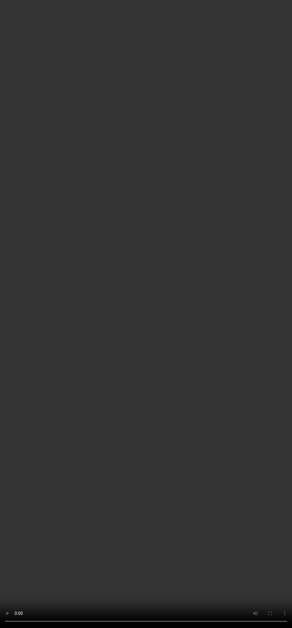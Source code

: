 ```yaml
---
layout: page
title: "Menciones en medios"
description: "Menciones de Mouse Helper en los medios de comunicación"
---
```


#### 11/11/2020

<div class="row">
##### Presentación a los medios de MouseHelper

<iframe src="https://www.youtube.com/embed/B9vcEUVCpbU?version=3&amp;rel=1&amp;fs=1&amp;autohide=2&amp;showsearch=0&amp;showinfo=1&amp;iv_load_policy=1&amp;wmode=transparent" allowfullscreen="true" style="border: 0px; display: block; margin: 0px; width: 324px; height: 182.575px;" data-ratio="0.5635036496350365" data-width="685" data-height="386"></iframe>


<p></p>
</div>
##### Artículos destacados

<div class="row">
* [eldiario.es](https://www.eldiario.es/navarra/ultimas-noticias/una-aplicacion-informatica-facilita-el-uso-del-raton-en-personas-con-parkinson-y-permite-que-puedan-usar-el-ordenador_1_6404150.html)
* [europapress.es](https://www.europapress.es/navarra/noticia-aplicacion-informatica-facilita-uso-raton-personas-parkinson-permite-puedan-usar-ordenador-20201111143126.html)
* [el español](https://navarra.elespanol.com/articulo/sociedad/programador-informatico-navarro-parkinson-raton/20201111162522344841.html)
* [el español](https://navarra.elespanol.com/articulo/sociedad/programa-raton-enfermos-parkinson-navarra/20201110114840344682.html)
* [cope](https://www.cope.es/actualidad/sociedad/noticias/enfermo-parkinson-disena-programa-para-manejar-raton-20201110_988858)

</div>
<div class="video-responsive row">
* [navarra televisión](https://www.navarratelevision.es/AlaCarta/video/fl/1024326/Este%20proyecto%20facilita%20el%20d%C3%ADa%20a%20d%C3%ADa%20de%20las%20personas%20con%20Parkinson)
    <!--<iframe src="https://pc-sumandocomunicacion-ondemand.flumotion.com/outgoing/video/mp4/high/parkinson.mp4" frameborder="0" allowfullscreen="allowfullscreen"></iframe>-->
    <video id="flumotion-player_html5_api" class="vjs-tech" playsinline="playsinline" tabindex="-1" role="application" preload="auto" src="https://pc-sumandocomunicacion-ondemand.flumotion.com/outgoing/video/mp4/high/parkinson.mp4"
           style="-webkit-tap-highlight-color: rgba(0, 0, 0, 0); line-height: 1; font-weight: 400; font-style: normal; font-family: Arial,Helvetica,sans-serif; word-break: normal; font-size: 14px; display: inline-block; outline: none !important; width: 100%; height: 100%; position: absolute; top: 0; left: 0; box-sizing: inherit; color: inherit;"
           ></video>
</div>
<div>
* [rtve navarra](https://twitter.com/RTVENavarra/status/1326175955593859072?s=08)
* [rtve telediario 1](https://www.rtve.es/alacarta/videos/telediario/15-horas-11-11-20/5711260)
* [onda cero navarra](https://www.ondacero.es/emisoras/navarra/pamplona/audios-podcast/noticias-mediodia-navarra/noticias-mediodia-navarra-11112020_202011115fabd3e90e37c40001001811.html)
* [radio pamplona](https://cadenaser.com/emisora/2020/11/12/radio_pamplona/1605174928_667072.html)
* [diario de noticias](https://amp.diariodenavarra.es/noticias/navarra/2020/11/10/un-navarro-con-parkinson-disena-programa-para-manejar-raton-707678-300.html)
* [la información](https://www.lainformacion.com/tecnologia/enfermo-parkinson-espana-disena-programa-ayuda-uso-raton-ordenador/2820546/)
</div>